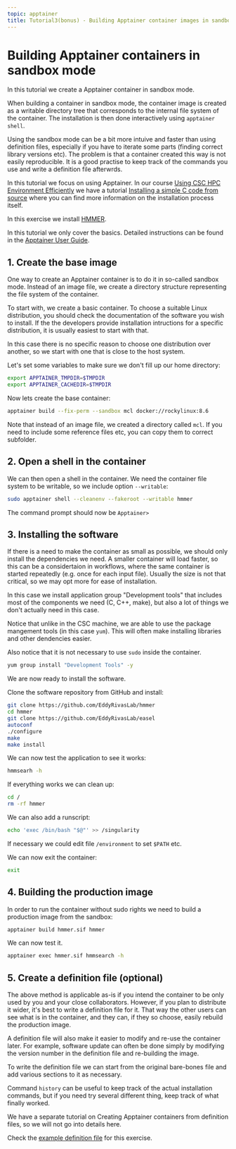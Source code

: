 ```yaml
---
topic: apptainer
title: Tutorial3(bonus) - Building Apptainer container images in sandbox mode (Bonus tutorial)
---
```


# Building Apptainer containers in sandbox mode

In this tutorial we create a Apptainer container in sandbox mode.

When building a container in sandbox mode, the container image is created
as a writable directory tree that corresponds to the internal file system of
the container. The installation is then done interactively using `apptainer shell`.

Using the sandbox mode can be a bit more intuive and faster than using definition
files, especially if you have to iterate some parts (finding correct library versions 
etc). The problem is that a container created this way is not easily reproducible.
It is a good practise to keep track of the commands you use and write a definition
file afterwrds.

In this tutorial we focus on using Apptainer. In our course 
[Using CSC HPC Environment Efficiently](https://csc-training.github.io/csc-env-eff/)
we have a tutorial [Installing a simple C code from source](https://csc-training.github.io/csc-env-eff/hands-on/installing/installing_hands-on_mcl.html) where you can find more information on the installation
process itself.

In this exercise we install [HMMER](https://github.com/EddyRivasLab/hmmer).

In this tutorial we only cover the basics. Detailed instructions can be found
in the [Apptainer User Guide](https://apptainer.org/docs/user/latest/).

## 1. Create the base image

One way to create an Apptainer container is to do it in so-called sandbox
mode. Instead of an image file, we create a directory structure
representing the file system of the container. 

To start with, we create a basic container. To choose a suitable Linux distribution, 
you should check the documentation of the software you wish to install. If the the 
developers provide installation intructions for a specific distribution, it is 
usually easiest to start with that.

In this case there is no specific reason to choose one distribution over another,
so we start with one that is close to the host system.

Let's set some variables to make sure we don't fill up our home directory:

```bash
export APPTAINER_TMPDIR=$TMPDIR
export APPTAINER_CACHEDIR=$TMPDIR
```

Now lets create the base container:

```bash
apptainer build --fix-perm --sandbox mcl docker://rockylinux:8.6
```

Note that instead of an image file, we created a directory called `mcl`. If
you need to include some reference files etc, you can copy them to correct subfolder.


## 2. Open a shell in the container

We can then open a shell in the container. We need the container file system 
to be writable, so we include option `--writable`:

```bash
sudo apptainer shell --cleanenv --fakeroot --writable hmmer
```

The command prompt should now be `Apptainer>`

## 3. Installing the software

If there is a need to make the container as small as possible, we should only
install the dependencies we need. A smaller container will load faster, so this
can be a considertaion in workflows, where the same container is started repeatedly
(e.g. once for each input file). Usually the size is not that critical, so we may
opt more for ease of installation. 

In this case we install application group "Development tools" that includes 
most of the components we need (C, C++, make), but also a lot of things we 
don't actually need in this case.

Notice that unlike in the CSC machine, we are able to use the package mangement 
tools (in this case `yum`). This will often make installing libraries and other 
dendencies easier.

Also notice that it is not necessary to use `sudo` inside the container.

```bash
yum group install "Development Tools" -y
```

We are now ready to install the software. 

Clone the software repository from GitHub and install:

```bash
git clone https://github.com/EddyRivasLab/hmmer
cd hmmer
git clone https://github.com/EddyRivasLab/easel
autoconf
./configure
make
make install
```

We can now test the application to see it works:
```bash
hmmsearh -h
```
If everything works we can clean up:
```bash
cd /
rm -rf hmmer
```

We can also add a runscript:

```bash
echo 'exec /bin/bash "$@"' >> /singularity
```

If necessary we could edit file `/environment` to set `$PATH` etc.

We can now exit the container:

```bash
exit
```

## 4. Building the production image

In order to run the container without sudo rights we need to build
a production image from the sandbox:

```bash
apptainer build hmmer.sif hmmer
```

We can now test it.

```bash
apptainer exec hmmer.sif hmmsearch -h
```


## 5. Create a definition file (optional)

The above method is applicable as-is if you intend the
container to be only used by you and your close collaborators.
However, if you plan to distribute it wider, it's best to write
a definition file for it. That way the other users can see
what is in the container, and they can, if they so choose, easily 
rebuild the production image.

A definition file will also make it easier to modify and re-use 
the container later. For example, software update can often be done
simply by modifying the version number in the definition file and
re-building the image.

To write the definition file we can start from the original 
bare-bones file and add various sections to it as necessary.

Command `history` can be useful to keep track of the actual installation 
commands, but if you need try several different thing, keep track of what 
finally worked.

We have a separate tutorial on Creating Apptainer containers from definition files,
so we will not go into details here.

Check the [example definition file](https://github.com/amsaren/course_materials/blob/main/Singularity_def_file_examples/hmmer.def) for this exercise.
